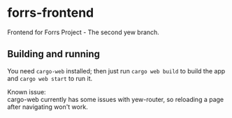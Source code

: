 # forrs-frontend
Frontend for Forrs Project - The second yew branch.

## Building and running
You need `cargo-web` installed; then just run `cargo web build` to build the
app and `cargo web start` to run it.

Known issue:  
cargo-web currently has some issues with yew-router, so reloading a page after
navigating won't work.
